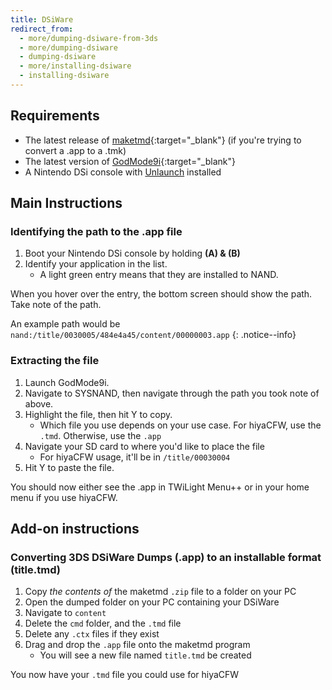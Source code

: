 ```yaml
---
title: DSiWare
redirect_from:
  - more/dumping-dsiware-from-3ds
  - more/dumping-dsiware
  - dumping-dsiware
  - more/installing-dsiware
  - installing-dsiware
---
```


## Requirements
- The latest release of [maketmd](https://github.com/Tuxality/maketmd/releases/latest){:target="_blank"} (if you're trying to convert a .app to a .tmk)
- The latest version of [GodMode9i](https://github.com/RocketRobz/godmode9i/releases/latest){:target="_blank"}
- A Nintendo DSi console with [Unlaunch](/unlaunch) installed

## Main Instructions
### Identifying the path to the .app file
1. Boot your Nintendo DSi console by holding **(A) & (B)**
2. Identify your application in the list.
   - A light green entry means that they are installed to NAND.

When you hover over the entry, the bottom screen should show the path. Take note of the path.

An example path would be `nand:/title/0030005/484e4a45/content/00000003.app`
{: .notice--info}

### Extracting the file
1. Launch GodMode9i.
2. Navigate to SYSNAND, then navigate through the path you took note of above.
3. Highlight the file, then hit Y to copy.
   - Which file you use depends on your use case. For hiyaCFW, use the `.tmd`. Otherwise, use the `.app`
4. Navigate your SD card to where you'd like to place the file
   - For hiyaCFW usage, it'll be in `/title/00030004`
5. Hit Y to paste the file.

You should now either see the .app in TWiLight Menu++ or in your home menu if you use hiyaCFW.

## Add-on instructions
### Converting 3DS DSiWare Dumps (.app) to an installable format (title.tmd)
1. Copy *the contents of* the maketmd `.zip` file to a folder on your PC
2. Open the dumped folder on your PC containing your DSiWare
3. Navigate to `content`
4. Delete the `cmd` folder, and the `.tmd` file
5. Delete any `.ctx` files if they exist
6. Drag and drop the `.app` file onto the maketmd program
    - You will see a new file named `title.tmd` be created

You now have your `.tmd` file you could use for hiyaCFW
